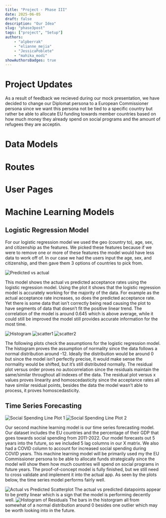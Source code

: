 ```yaml
---
title: "Project - Phase III"
date: 2025-06-05
draft: false
description: "Our Idea"
slug: "phase3post"
tags: ["project", "Setup"]
authors:
    - "alpberrak"
    - "elianne_mejia"
    - "JessicaPoblete"
    - "mahika_modi"
showAuthorsBadges: true
---
```

# Project Updates
As a result of feedback we recieved during our mock presentation, we have decided to change our Diplomat persona to a European Commissioner persona since we want this persona not be tied to a specific country but rather be able to allocate EU funding towards member countries based on how much money they already spend on social programs and the amount of refugees they are acceptin. 
# Data Models 
> 
# Routes 
# User Pages 


# Machine Learning Models 

## Logistic Regression Model 

For our logistic regression model we used the geo (country to), age, sex, and citizenship as the features. We picked these features because if we were to remove one or more of these features the model would have less data to work off of. In our case we had the users input the age, sex, and citizenship, and then gave them 3 options of countries to pick from.

![Predicted vs actual](/predvsactual.png)

This model shows the actual vs predicted acceptance rates using the logistic regression model. Using the plot it shows that the logistic regression model is accurately working for the majority of the data. For example as the actual acceptance rate increases, so does the predicted acceptance rate. Yet there is some data that isn’t correctly being read causing the plot to have segments of data that doesn’t fit the positive linear trend. The correlation of the model is around 0.645 which is above average, while it could still be improved the model still provides accurate information for the most time.

![Histogram](/histogram.png)
![scatter1](/scatter1.png)
![scatter2](/scatter2.png)

The following plots check the assumptions for the logistic regression model. The histogram proves the assumption of normality since the data follows a normal distribution around -12. Ideally the distribution would be around 0 but since the model isn’t perfectly precise, it would make sense the normality would be shifted, but it’s still distributed normally. The residual plot versus order proves no autocorrelation since the residuals maintain the same/similar throughout all indexes of the data. The residual plot versus x values proves linearity and homoscedasticity since the acceptance rates all have similar residual points, besides the data the model wasn’t able to process, it proves homoscedasticity.

## Time Series Forecasting 

![Social Spending Line Plot 1](/social_spending_1.png)
![Social Spending Line Plot 2](/social_spending_2.png)

Our second machine learning model is our time series forecasting model. Our dataset includes the EU countries and the percentage of their GDP that goes towards social spending from 2011-2022. Our model forecasts out 5 years into the future, so we included 5 lag columns in our X matrix. We also had a COVID column to account for increased social spending during COVID years. This machine learning model will be primarily used my the EU Commissioner persona to be able to allocate funds strategically since the model will show them how much countries will spend on social programs in future years. The proof-of-concept model is fully finished, but we still need to cross validate and implement it into the actual app. As seen by the plots below, the time series model performs fairly well.

![Actual vs Predicted Scatterplot](/actual_vs_predicted.png)
The actual vs predicted datapoints appear to be pretty linear which is a sign that the model is performing decently well.
![Histogram of Residuals ](/histogram_of_residuals.png)
The bars in the historgram all from somewhat of a normal distribution around 0 besides one outlier which may be worth looking into in the future. 

